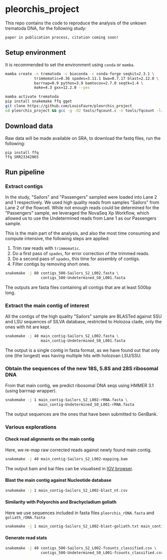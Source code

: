 # pleorchis_project

This repo contains the code to reproduce the analysis of the unkown trematoda DNA, for the following study:

```
paper in publication process, citation coming soon!
```

## Setup environment

It is recommended to set the environment using `conda` or `mamba`.

```bash
mamba create -n trematoda -c bioconda -c conda-forge seqkit=2.3.1 \
             trimmomatic=0.36 spades=3.11.1 bwa=0.7.17 blast=2.12.0 \
             barrnap=0.9 python=3.9 bamtocov=2.7.0 seqtk=1.4 \
             make=4.3 gxx=12.2.0 --yes

mamba activate trematoda
pip install snakemake ffq gget
git clone https://github.com/LouisFaure/pleorchis_project
cd pleorchis_project && gcc -g -O2 tools/fqcount.c -o tools/fqcount -lz
```

## Download data

Raw data will be made available on SRA, to download the fastq files, run the following:

```
pip install ffq
ffq SRR23342065
```


## Run pipeline

### Extract contigs

In the study, "Sailors" and "Passengers" sampled were loaded into Lane 2 and 1 respectively. We used high quality reads from samples "Sailors" from Lane 2 of the flowcell. While not enough reads could be determined for the "Passengers" sample, we leveraged the NovaSeq Xp Workflow, which allowed us to use the Undetermined reads from Lane 1 as our Passengers sample.

This is the main part of the analysis, and also the most time consuming and compute intensive, the following steps are applied:
1. Trim raw reads with `trimmomatic`.
2. Do a first pass of `spades`, for error correction of the trimmed reads.
3. Do a second pass of `spades`, this time for assembly of contigs.
4. Filter contigs by removing short ones.

```bash
snakemake -j 80 contigs_500-Sailors_S2_L002.fasta \
                contigs_500-Undetermined_S0_L001.fasta
```

The outputs are fasta files containing all contigs that are at least 500bp long.

### Extract the main contig of interest

All the contigs of the high quality "Sailors" sample are BLASTed against SSU and LSU sequences of SILVA database, restricted to Holozoa clade, only the ones with hit are kept.

```bash
snakemake -j 40 main_contig-Sailors_S2_L002.fasta \ 
                main_contig-Undetermined_S0_L001.fasta 
```
The output is a single contig in fasta format, as we have found out that only one (the longest) was having multiple hits with holozoan LSU/SSU.

### Obtain the sequences of the new 18S, 5.8S and 28S ribosomal DNA

From that main contig, we predict ribosomal DNA seqs using HMMER 3.1 (using barrnap wrapper).

```bash
snakemake -j 1 main_contig-Sailors_S2_L002-rRNA.fasta \
               main_contig-Undetermined_S0_L001-rRNA.fasta 
```
The output sequences are the ones that have been submitted to GenBank.


### Various explorations

#### Check read alignments on the main contig

Here, we re-map raw corrected reads against newly found main contig. 

```bash
snakemake -j 40 main_contig-Sailors_S2_L002-mapping.bam
```

The output bam and bai files can be visualised in [IGV browser](http://igv.org/app/).

#### Blast the main contig against Nucleotide database

```bash
snakemake -j 1 main_contig-Sailors_S2_L002-blast_nt.csv
```

#### Similarity with Polyorchis and Brachycladium goliath

Here we use sequences included in fasta files `pleorchis_rDNA.fasta` and `goliath_rDNA.fasta`

```bash
snakemake -j 1 main_contig-Sailors_S2_L002-blast-goliath.txt main_contig-Sailors_S2_L002-blast-pleorchis.txt
```

#### Generate read stats

```bash
snakemake -j 40 contigs_500-Sailors_S2_L002-fcounts_classified.csv \
                contigs_500-Undetermined_S0_L001-fcounts_classified.csv
```